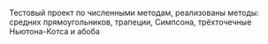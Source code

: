 Тестовый проект по численными методам, реализованы методы: средних прямоугольников, трапеции, Симпсона, трёхточечные Ньютона-Котса и абоба
